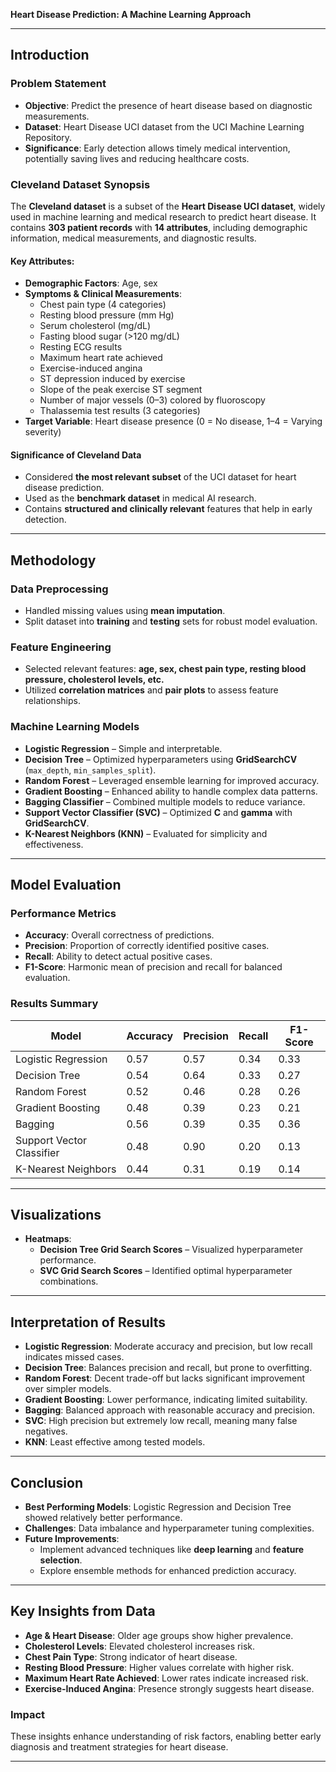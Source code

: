 **Heart Disease Prediction: A Machine Learning Approach**

---

## **Introduction**
### **Problem Statement**
- **Objective**: Predict the presence of heart disease based on diagnostic measurements.
- **Dataset**: Heart Disease UCI dataset from the UCI Machine Learning Repository.
- **Significance**: Early detection allows timely medical intervention, potentially saving lives and reducing healthcare costs.

### **Cleveland Dataset Synopsis**
The **Cleveland dataset** is a subset of the **Heart Disease UCI dataset**, widely used in machine learning and medical research to predict heart disease. It contains **303 patient records** with **14 attributes**, including demographic information, medical measurements, and diagnostic results.

#### **Key Attributes:**
- **Demographic Factors**: Age, sex
- **Symptoms & Clinical Measurements**:
    - Chest pain type (4 categories)
    - Resting blood pressure (mm Hg)
    - Serum cholesterol (mg/dL)
    - Fasting blood sugar (>120 mg/dL)
    - Resting ECG results
    - Maximum heart rate achieved
    - Exercise-induced angina
    - ST depression induced by exercise
    - Slope of the peak exercise ST segment
    - Number of major vessels (0–3) colored by fluoroscopy
    - Thalassemia test results (3 categories)
- **Target Variable**: Heart disease presence (0 = No disease, 1–4 = Varying severity)

#### **Significance of Cleveland Data**
- Considered **the most relevant subset** of the UCI dataset for heart disease prediction.
- Used as the **benchmark dataset** in medical AI research.
- Contains **structured and clinically relevant** features that help in early detection.

---

## **Methodology**
### **Data Preprocessing**
- Handled missing values using **mean imputation**.
- Split dataset into **training** and **testing** sets for robust model evaluation.

### **Feature Engineering**
- Selected relevant features: **age, sex, chest pain type, resting blood pressure, cholesterol levels, etc.**
- Utilized **correlation matrices** and **pair plots** to assess feature relationships.

### **Machine Learning Models**
- **Logistic Regression** – Simple and interpretable.
- **Decision Tree** – Optimized hyperparameters using **GridSearchCV** (`max_depth`, `min_samples_split`).
- **Random Forest** – Leveraged ensemble learning for improved accuracy.
- **Gradient Boosting** – Enhanced ability to handle complex data patterns.
- **Bagging Classifier** – Combined multiple models to reduce variance.
- **Support Vector Classifier (SVC)** – Optimized **C** and **gamma** with **GridSearchCV**.
- **K-Nearest Neighbors (KNN)** – Evaluated for simplicity and effectiveness.

---

## **Model Evaluation**
### **Performance Metrics**
- **Accuracy**: Overall correctness of predictions.
- **Precision**: Proportion of correctly identified positive cases.
- **Recall**: Ability to detect actual positive cases.
- **F1-Score**: Harmonic mean of precision and recall for balanced evaluation.

### **Results Summary**
| Model | Accuracy | Precision | Recall | F1-Score |
|--------|----------|------------|--------|----------|
| Logistic Regression | 0.57 | 0.57 | 0.34 | 0.33 |
| Decision Tree | 0.54 | 0.64 | 0.33 | 0.27 |
| Random Forest | 0.52 | 0.46 | 0.28 | 0.26 |
| Gradient Boosting | 0.48 | 0.39 | 0.23 | 0.21 |
| Bagging | 0.56 | 0.39 | 0.35 | 0.36 |
| Support Vector Classifier | 0.48 | 0.90 | 0.20 | 0.13 |
| K-Nearest Neighbors | 0.44 | 0.31 | 0.19 | 0.14 |

---

## **Visualizations**
- **Heatmaps**:
    - **Decision Tree Grid Search Scores** – Visualized hyperparameter performance.
    - **SVC Grid Search Scores** – Identified optimal hyperparameter combinations.

---

## **Interpretation of Results**
- **Logistic Regression**: Moderate accuracy and precision, but low recall indicates missed cases.
- **Decision Tree**: Balances precision and recall, but prone to overfitting.
- **Random Forest**: Decent trade-off but lacks significant improvement over simpler models.
- **Gradient Boosting**: Lower performance, indicating limited suitability.
- **Bagging**: Balanced approach with reasonable accuracy and precision.
- **SVC**: High precision but extremely low recall, meaning many false negatives.
- **KNN**: Least effective among tested models.

---

## **Conclusion**
- **Best Performing Models**: Logistic Regression and Decision Tree showed relatively better performance.
- **Challenges**: Data imbalance and hyperparameter tuning complexities.
- **Future Improvements**:
    - Implement advanced techniques like **deep learning** and **feature selection**.
    - Explore ensemble methods for enhanced prediction accuracy.

---

## **Key Insights from Data**
- **Age & Heart Disease**: Older age groups show higher prevalence.
- **Cholesterol Levels**: Elevated cholesterol increases risk.
- **Chest Pain Type**: Strong indicator of heart disease.
- **Resting Blood Pressure**: Higher values correlate with higher risk.
- **Maximum Heart Rate Achieved**: Lower rates indicate increased risk.
- **Exercise-Induced Angina**: Presence strongly suggests heart disease.

### **Impact**
These insights enhance understanding of risk factors, enabling better early diagnosis and treatment strategies for heart disease.

---
